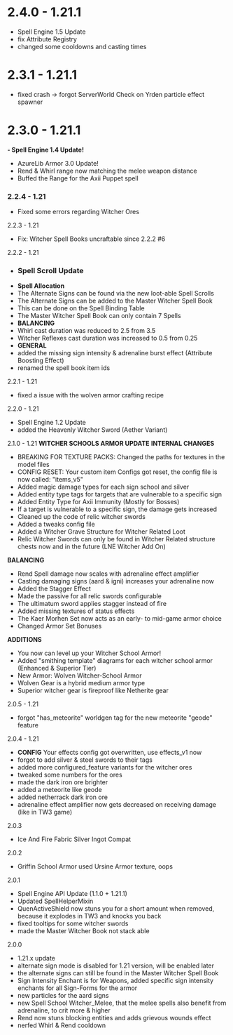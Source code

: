 # 2.4.0 - 1.21.1
- Spell Engine 1.5 Update
- fix Attribute Registry
- changed some cooldowns and casting times

# 2.3.1 - 1.21.1
- fixed crash -> forgot ServerWorld Check on Yrden particle effect spawner

# 2.3.0 - 1.21.1
**- Spell Engine 1.4 Update!**
- AzureLib Armor 3.0 Update!
- Rend & Whirl range now matching the melee weapon distance
- Buffed the Range for the Axii Puppet spell

### 2.2.4 - 1.21
- Fixed some errors regarding Witcher Ores

2.2.3 - 1.21
- Fix: Witcher Spell Books uncraftable since 2.2.2 #6

2.2.2 - 1.21
- ### **Spell Scroll Update**
- **Spell Allocation**
- The Alternate Signs can be found via the new loot-able Spell Scrolls
- The Alternate Signs can be added to the Master Witcher Spell Book
- This can be done on the Spell Binding Table
- The Master Witcher Spell Book can only contain 7 Spells
- **BALANCING**
- Whirl cast duration was reduced to 2.5 from 3.5
- Witcher Reflexes cast duration was increased to 0.5 from 0.25
- **GENERAL**
- added the missing sign intensity & adrenaline burst effect (Attribute Boosting Effect)
- renamed the spell book item ids

2.2.1 - 1.21
- fixed a issue with the wolven armor crafting recipe

2.2.0 - 1.21
- Spell Engine 1.2 Update
- added the Heavenly Witcher Sword (Aether Variant)

2.1.0 - 1.21
**WITCHER SCHOOLS ARMOR UPDATE**
**INTERNAL CHANGES**
- BREAKING FOR TEXTURE PACKS: Changed the paths for textures in the model files
- CONFIG RESET: Your custom item Configs got reset, the config file is now called: "items_v5"
- Added magic damage types for each sign school and silver
- Added entity type tags for targets that are vulnerable to a specific sign
- Added Entity Type for Axii Immunity (Mostly for Bosses)
- If a target is vulnerable to a specific sign, the damage gets increased
- Cleaned up the code of relic witcher swords
- Added a tweaks config file
- Added a Witcher Grave Structure for Witcher Related Loot
- Relic Witcher Swords can only be found in Witcher Related structure chests now and in the future (LNE Witcher Add On)

**BALANCING**
- Rend Spell damage now scales with adrenaline effect amplifier
- Casting damaging signs (aard & igni) increases your adrenaline now
- Added the Stagger Effect
- Made the passive for all relic swords configurable
- The ultimatum sword applies stagger instead of fire
- Added missing textures of status effects
- The Kaer Morhen Set now acts as an early- to mid-game armor choice
- Changed Armor Set Bonuses

**ADDITIONS**
- You now can level up your Witcher School Armor!
- Added "smithing template" diagrams for each witcher school armor (Enhanced & Superior Tier)
- New Armor: Wolven Witcher-School Armor
- Wolven Gear is a hybrid medium armor type
- Superior witcher gear is fireproof like Netherite gear

2.0.5 - 1.21
- forgot "has_meteorite" worldgen tag for the new meteorite "geode" feature

2.0.4 - 1.21
- **CONFIG** Your effects config got overwritten, use effects_v1 now
- forgot to add silver & steel swords to their tags
- added more configured_feature variants for the witcher ores
- tweaked some numbers for the ores
- made the dark iron ore brighter
- added a meteorite like geode
- added netherrack dark iron ore
- adrenaline effect amplifier now gets decreased on receiving damage (like in TW3 game)

2.0.3
- Ice And Fire Fabric Silver Ingot Compat

2.0.2
- Griffin School Armor used Ursine Armor texture, oops

2.0.1
- Spell Engine API Update (1.1.0 + 1.21.1)
- Updated SpellHelperMixin
- QuenActiveShield now stuns you for a short amount when removed, because it explodes in TW3 and knocks you back
- fixed tooltips for some witcher swords
- made the Master Witcher Book not stack able

2.0.0
-  1.21.x update
- alternate sign mode is disabled for 1.21 version, will be enabled later
- the alternate signs can still be found in the Master Witcher Spell Book
- Sign Intensity Enchant is for Weapons, added specific sign intensity enchants for all Sign-Forms for the armor
- new particles for the aard signs
- new Spell School Witcher_Melee, that the melee spells also benefit from adrenaline, to crit more & higher
- Rend now stuns blocking entities and adds grievous wounds effect
- nerfed Whirl & Rend cooldown